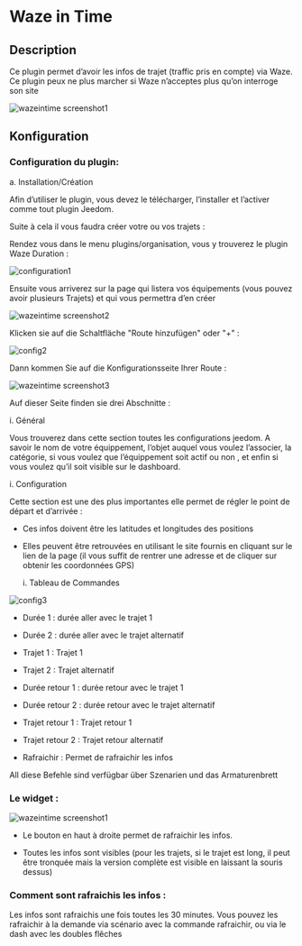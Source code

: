 Waze in Time 
============

Description 
-----------

Ce plugin permet d’avoir les infos de trajet (traffic pris en compte)
via Waze. Ce plugin peux ne plus marcher si Waze n’acceptes plus qu’on
interroge son site

![wazeintime screenshot1](../images/wazeintime_screenshot1.jpg)

Konfiguration
-------------

### Configuration du plugin: 

a.  Installation/Création

Afin d’utiliser le plugin, vous devez le télécharger, l’installer et
l’activer comme tout plugin Jeedom.

Suite à cela il vous faudra créer votre ou vos trajets :

Rendez vous dans le menu plugins/organisation, vous y trouverez le
plugin Waze Duration :

![configuration1](../images/configuration1.jpg)

Ensuite vous arriverez sur la page qui listera vos équipements (vous
pouvez avoir plusieurs Trajets) et qui vous permettra d’en créer

![wazeintime screenshot2](../images/wazeintime_screenshot2.jpg)

Klicken sie auf die Schaltfläche "Route hinzufügen" oder "+" :

![config2](../images/config2.jpg)

Dann kommen Sie auf die Konfigurationsseite Ihrer Route :

![wazeintime screenshot3](../images/wazeintime_screenshot3.jpg)

Auf dieser Seite finden sie drei Abschnitte :

i.  Général

Vous trouverez dans cette section toutes les configurations jeedom. A
savoir le nom de votre équippement, l’objet auquel vous voulez
l’associer, la catégorie, si vous voulez que l’équippement soit actif ou
non , et enfin si vous voulez qu’il soit visible sur le dashboard.

i.  Configuration

Cette section est une des plus importantes elle permet de régler le
point de départ et d’arrivée :

-   Ces infos doivent être les latitudes et longitudes des positions

-   Elles peuvent être retrouvées en utilisant le site fournis en
    cliquant sur le lien de la page (il vous suffit de rentrer une
    adresse et de cliquer sur obtenir les coordonnées GPS)

    i.  Tableau de Commandes

![config3](../images/config3.jpg)

-   Durée 1 : durée aller avec le trajet 1

-   Durée 2 : durée aller avec le trajet alternatif

-   Trajet 1 : Trajet 1

-   Trajet 2 : Trajet alternatif

-   Durée retour 1 : durée retour avec le trajet 1

-   Durée retour 2 : durée retour avec le trajet alternatif

-   Trajet retour 1 : Trajet retour 1

-   Trajet retour 2 : Trajet retour alternatif

-   Rafraichir : Permet de rafraichir les infos

All diese Befehle sind verfügbar über Szenarien und das Armaturenbrett

### Le widget : 

![wazeintime screenshot1](../images/wazeintime_screenshot1.jpg)

-   Le bouton en haut à droite permet de rafraichir les infos.

-   Toutes les infos sont visibles (pour les trajets, si le trajet est
    long, il peut être tronquée mais la version complète est visible en
    laissant la souris dessus)

### Comment sont rafraichis les infos : 

Les infos sont rafraichis une fois toutes les 30 minutes. Vous pouvez
les rafraichir à la demande via scénario avec la commande rafraichir, ou
via le dash avec les doubles flêches
